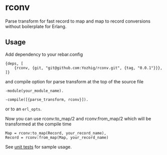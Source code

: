 rconv
=====

Parse transform for fast record to map and map to record conversions without boilerplate for Erlang.

Usage
-----

Add dependency to your rebar.config

    {deps, [
        {rconv, {git, "git@github.com:Yozhig/rconv.git", {tag, "0.0.1"}}},
    ]}

and compile option for parse transform at the top of the source file

    -module(your_module_name).

    -compile([{parse_transform, rconv}]).

or to an `erl_opts`.

Now you can use rconv:to_map/2 and rconv:from_map/2 which will be transformed at the compile time

    Map = rconv:to_map(Record, your_record_name),
    Record = rconv:from_map(Map, your_record_name)

See [unit tests](test/rconv_test.erl) for sample usage.
